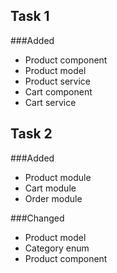 Task 1
----------------------------------
###Added
* Product component
* Product model
* Product service
* Cart component
* Cart service

Task 2
----------------------------------
###Added
* Product module
* Cart module
* Order module

###Changed
* Product model
* Category enum
* Product component


